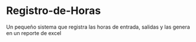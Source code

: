 # Registro-de-Horas
Un pequeño sistema que registra las horas de entrada, salidas y las genera en un reporte de excel
